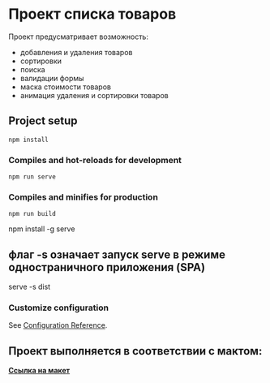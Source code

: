 # Проект списка товаров
Проект предусматривает возможность:
- добавления и удаления товаров
- сортировки
- поиска
- валидации формы
- маска стоимости товаров
- анимация удаления и сортировки товаров

## Project setup

```
npm install
```

### Compiles and hot-reloads for development

```
npm run serve
```

### Compiles and minifies for production

```
npm run build
```

npm install -g serve

## флаг -s означает запуск serve в режиме одностраничного приложения (SPA)

serve -s dist

### Customize configuration

See [Configuration Reference](https://cli.vuejs.org/config/).

## Проект выполняется в соответствии с мактом:

[**Ссылка на макет**](https://www.figma.com/file/kIuVw6nSk218pi9iE98iq5/Junior-frontend-developer-test?node-id=4%3A365)

